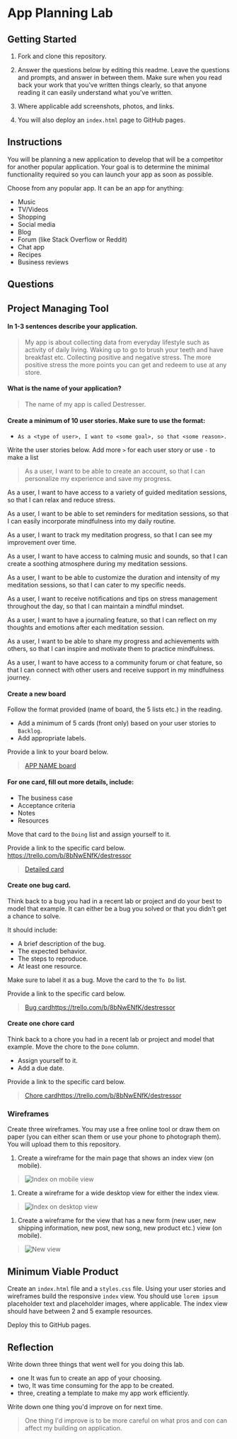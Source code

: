 # App Planning Lab

## Getting Started

1. Fork and clone this repository.

1. Answer the questions below by editing this readme. Leave the questions and prompts, and answer in between them. Make sure when you read back your work that you've written things clearly, so that anyone reading it can easily understand what you've written.

1. Where applicable add screenshots, photos, and links.

1. You will also deploy an `index.html` page to GitHub pages.

## Instructions

You will be planning a new application to develop that will be a competitor for another popular application. Your goal is to determine the minimal functionality required so you can launch your app as soon as possible.

Choose from any popular app. It can be an app for anything:

- Music
- TV/Videos
- Shopping
- Social media
- Blog
- Forum (like Stack Overflow or Reddit)
- Chat app
- Recipes
- Business reviews

## Questions

## Project Managing Tool

#### In 1-3 sentences describe your application.

> My app is about collecting data from everyday lifestyle such as activity of daily living. Waking up to go to brush your teeth and have breakfast etc. Collecting positive and negative stress. The more positive stress the more points you can get and redeem to use at any store.

#### What is the name of your application?

> The name of my app is called Destresser.

#### Create a minimum of 10 user stories. Make sure to use the format:

- `As a <type of user>, I want to <some goal>, so that <some reason>.`

Write the user stories below. Add more `>` for each user story or use `-` to make a list

> As a user, I want to be able to create an account, so that I can personalize my experience and save my progress.

As a user, I want to have access to a variety of guided meditation sessions, so that I can relax and reduce stress.

As a user, I want to be able to set reminders for meditation sessions, so that I can easily incorporate mindfulness into my daily routine.

As a user, I want to track my meditation progress, so that I can see my improvement over time.

As a user, I want to have access to calming music and sounds, so that I can create a soothing atmosphere during my meditation sessions.

As a user, I want to be able to customize the duration and intensity of my meditation sessions, so that I can cater to my specific needs.

As a user, I want to receive notifications and tips on stress management throughout the day, so that I can maintain a mindful mindset.

As a user, I want to have a journaling feature, so that I can reflect on my thoughts and emotions after each meditation session.

As a user, I want to be able to share my progress and achievements with others, so that I can inspire and motivate them to practice mindfulness.

As a user, I want to have access to a community forum or chat feature, so that I can connect with other users and receive support in my mindfulness journey.

#### Create a new board

Follow the format provided (name of board, the 5 lists etc.) in the reading.

- Add a minimum of 5 cards (front only) based on your user stories to `Backlog`.
- Add appropriate labels.

Provide a link to your board below.

> [APP NAME board](https://trello.com/b/8bNwENfK/destressor)

#### For one card, fill out more details, include:

- The business case
- Acceptance criteria
- Notes
- Resources

Move that card to the `Doing` list and assign yourself to it.

Provide a link to the specific card below.
https://trello.com/b/8bNwENfK/destressor

> [Detailed card]()

#### Create one bug card.

Think back to a bug you had in a recent lab or project and do your best to model that example.
It can either be a bug you solved or that you didn't get a chance to solve.

It should include:

- A brief description of the bug.
- The expected behavior.
- The steps to reproduce.
- At least one resource.

Make sure to label it as a bug. Move the card to the `To Do` list.

Provide a link to the specific card below.

> [Bug card]()https://trello.com/b/8bNwENfK/destressor

#### Create one chore card

Think back to a chore you had in a recent lab or project and model that example. Move the chore to the `Done` column.

- Assign yourself to it.
- Add a due date.

Provide a link to the specific card below.

> [Chore card]()https://trello.com/b/8bNwENfK/destressor

### Wireframes

Create three wireframes. You may use a free online tool or draw them on paper (you can either scan them or use your phone to photograph them). You will upload them to this repository.

1. Create a wireframe for the main page that shows an index view (on mobile).

> ![Index on mobile view]()

1. Create a wireframe for a wide desktop view for either the index view.

> ![Index on desktop view]()

1. Create a wireframe for the view that has a new form (new user, new shipping information, new post, new song, new product etc.) view (on mobile).

> ![New view](https://excalidraw.com/)

## Minimum Viable Product

Create an `index.html` file and a `styles.css` file. Using your user stories and wireframes build the responsive `index` view. You should use `lorem ipsum` placeholder text and placeholder images, where applicable. The index view should have between 2 and 5 example resources.

Deploy this to GitHub pages.

## Reflection

Write down three things that went well for you doing this lab.

- one It was fun to create an app of your choosing.
- two, It was time consuming for the app to be created.
- three, creating a template to make my app work efficiently.

Write down one thing you'd improve on for next time.

> One thing I'd improve is to be more careful on what pros and con can affect my building on application.
